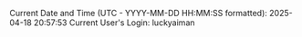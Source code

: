 Current Date and Time (UTC - YYYY-MM-DD HH:MM:SS formatted): 2025-04-18 20:57:53
Current User's Login: luckyaiman
